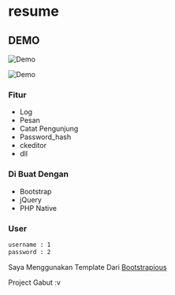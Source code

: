# resume


## DEMO
![Demo](https://user-images.githubusercontent.com/50283048/103634251-663f6580-4f79-11eb-98f2-512df24b6646.png)

![Demo](https://user-images.githubusercontent.com/50283048/103633091-d220ce80-4f77-11eb-9383-776eb7c4c53c.png)

### Fitur
- Log
- Pesan
- Catat Pengunjung
- Password_hash
- ckeditor
- dll

### Di Buat Dengan
- Bootstrap
- jQuery
- PHP Native

### User

```bash
username : 1  
password : 2
```

Saya Menggunakan Template Dari <a href="https://bootstrapious.com/" target="_blank">Bootstrapious</a>

Project Gabut :v

